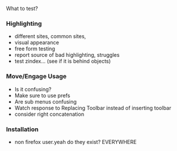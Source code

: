 What to test?
### Highlighting ###
  * different sites, common sites,
  * visual appearance
  * free form testing
  * report source of bad highlighting, struggles
  * test zindex... (see if it is behind objects)
### Move/Engage Usage ###
  * Is it confusing?
  * Make sure to use prefs
  * Are sub menus confusing
  * Watch response to Replacing Toolbar instead of inserting toolbar
  * consider right concatenation

### Installation ###
  * non firefox user.yeah do they exist? EVERYWHERE
